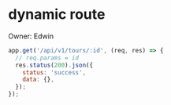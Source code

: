 # dynamic route

Owner: Edwin

```jsx
app.get('/api/v1/tours/:id', (req, res) => {
  // req.params = id
  res.status(200).json({
    status: 'success',
    data: {},
  });
});
```